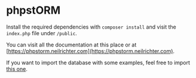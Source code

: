 # phpstORM

Install the required dependencies with `composer install` and visit the `index.php` file under `/public`.

You can visit all the documentation at this place or at [https://phpstorm.neilrichter.com](https://phpstorm.neilrichter.com).

If you want to import the database with some examples, feel free to import [this one](https://github.com/noook/phpstORM/blob/master/public/la_mer_noire.sql).
